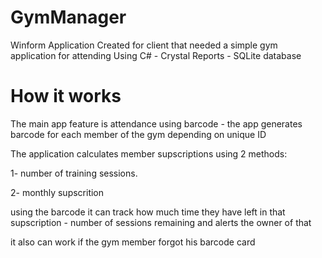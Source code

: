 # GymManager
Winform Application Created for client that needed a simple gym application for attending
Using C# - Crystal Reports - SQLite database

# How it works
The main app feature is attendance using barcode - the app generates barcode for each member of the gym depending on unique ID 

The application calculates member supscriptions using 2 methods:

1- number of training sessions.

2- monthly supscrition

using the barcode it can track how much time they have left in that supscription - number of sessions remaining and alerts the 
owner of that

it also can work if the gym member forgot his barcode card
